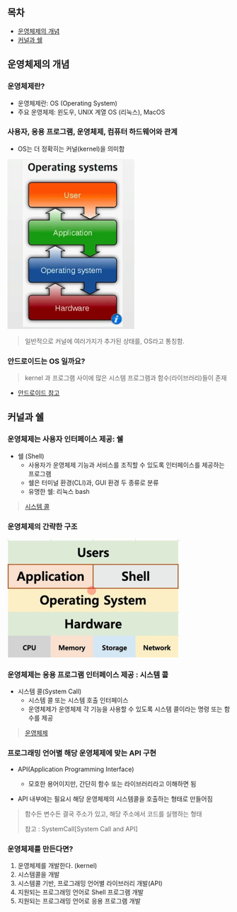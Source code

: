 ## 목차
- [운영체제의 개념](#운영체제의-개념)
- [커널과 쉘](#커널과-쉘)

## 운영체제의 개념

### 운영체제란?
- 운영체제란: OS (Operating System)
- 주요 운영체제: 윈도우, UNIX 계열 OS (리눅스), MacOS 

### 사용자, 응용 프로그램, 운영체제, 컴퓨터 하드웨어와 관계
- OS는 더 정확히는 커널(kernel)을 의미함

![](img/2022-04-20-22-28-51.png)

> 일반적으로 커널에 여러가지가 추가된 상태를, OS라고 통칭함.


### 안드로이드는 OS 일까요?
> kernel 과 프로그램 사이에 많은 시스템 프로그램과 함수(라이브러리)들이 존재

- [안드로이드 참고](https://ko.wikipedia.org/wiki/%EC%95%88%EB%93%9C%EB%A1%9C%EC%9D%B4%EB%93%9C_(%EC%9A%B4%EC%98%81_%EC%B2%B4%EC%A0%9C))

## 커널과 쉘

### 운영체제는 사용자 인터페이스 제공: 쉘
- 쉘 (Shell)
    - 사용자가 운영체제 기능과 서비스를 조직할 수 있도록 인터페이스를 제공하는 프로그램
    - 쉘은 터미널 환경(CLI)과, GUI 환경 두 종류로 분류
    - 유명한 쉘: 리눅스 bash

> [시스템 콜](https://namu.wiki/w/%EC%8B%9C%EC%8A%A4%ED%85%9C%20%EC%BD%9C)


### 운영체제의 간략한 구조
![](img/2022-04-20-22-39-59.png)


### 운영체제는 응용 프로그램 인터페이스 제공 : 시스템 콜
- 시스템 콜(System Call)
    - 시스템 콜 또는 시스템 호출 인터페이스
    - 운영체제가 운영체제 각 기능을 사용할 수 있도록 시스템 콜이라는 명령 또는 함수를 제공

> [운영체제](https://man7.org/linux/man-pages/man2/open.2.html)

### 프로그래밍 언어별 해당 운영체제에 맞는 API 구현
- API(Application Programming Interface)
    - 모호한 용어이지만, 간단히 함수 또는 라이브러리라고 이해하면 됨

- API 내부에는 필요시 해당 운영체제의 시스템콜을 호출하는 형태로 만들어짐

> 함수든 변수든 결국 주소가 있고, 해당 주소에서 코드를 실행하는 형태
>
> 참고 : SystemCall[System Call and API]

### 운영체제를 만든다면?
1. 운영체제를 개발한다. (kernel)
2. 시스템콜을 개발
3. 시스템콜 기반, 프로그래밍 언어별 라이브러리 개발(API)
4. 지원되는 프로그래밍 언어로 Shell 프로그램 개발
5. 지원되는 프로그래밍 언어로 응용 프로그램 개발